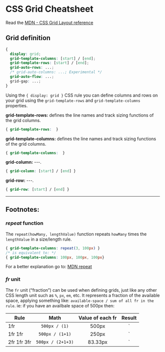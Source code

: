# CSS Grid Cheatsheet
Read the [MDN - CSS Grid Layout reference](https://developer.mozilla.org/en-US/docs/Web/CSS/CSS_Grid_Layout)

## Grid definition

```css
{
  display: grid;
  grid-template-columns: [start] / [end];
  grid-template-rows: [start] / [end];
  grid-auto-rows: ...;
  /* grid-auto-columns: ...; Experimental */
  grid-auto-flow: ...;
  grid-gap: ...;
}
```
Using the `{ display: grid }` CSS rule you can define columns and rows on your grid using the `grid-template-rows` and `grid-template-columns` properties.

**grid-template-rows:** defines the line names and track sizing functions of the grid columns.
```css
{ grid-template-rows:  }
```

**grid-template-columns:** defines the line names and track sizing functions of the grid columns.
```css
{ grid-template-columns:  }
```

**grid-column:** ---.
```css
{ grid-column: [start] / [end] }
```

**grid-row:** ---.
```css
{ grid-row: [start] / [end] }
```

---

## Footnotes:
### _repeat_ function
The `repeat(howMany, lengthValue)` function repeats `howMany` times the `lengthValue` in a size/length rule.

```css
{ grid-template-columns: repeat(3, 100px) }
/* is equivalent to: */
{ grid-template-columns: 100px, 100px, 100px}
```
For a better explanation go to: [MDN repeat](https://developer.mozilla.org/en-US/docs/Web/CSS/repeat)

### _fr_ unit
The `fr` unit (“fraction”) can be used when defining grids, just like any other CSS length unit such as `%`, `px`, `em`, etc. It represents a fraction of the available space, applying something like: `available-space / sum of all fr in the rule`. ie: if you have an availbale space of 500px then:

| Rule             | Math              | Value of each fr | Result           |
|------------------|:-----------------:|:----------------:|:----------------:|
|1fr               | `500px / (1)`     | 500px            | `|<500>|`        |
|1fr 1fr           | `500px / (1+1)`   | 250px            | `|<250>|<250>|`  |
|2fr 1fr 3fr       | `500px / (2+1+3)` | 83.33px          | `|<166.6>|<83.3>|249.99>|` |
